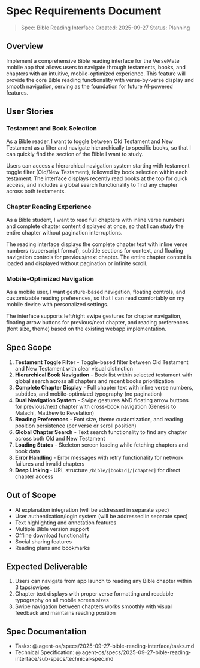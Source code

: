 # Spec Requirements Document

> Spec: Bible Reading Interface
> Created: 2025-09-27
> Status: Planning

## Overview

Implement a comprehensive Bible reading interface for the VerseMate mobile app that allows users to navigate through testaments, books, and chapters with an intuitive, mobile-optimized experience. This feature will provide the core Bible reading functionality with verse-by-verse display and smooth navigation, serving as the foundation for future AI-powered features.

## User Stories

### Testament and Book Selection

As a Bible reader, I want to toggle between Old Testament and New Testament as a filter and navigate hierarchically to specific books, so that I can quickly find the section of the Bible I want to study.

Users can access a hierarchical navigation system starting with testament toggle filter (Old/New Testament), followed by book selection within each testament. The interface displays recently read books at the top for quick access, and includes a global search functionality to find any chapter across both testaments.

### Chapter Reading Experience

As a Bible student, I want to read full chapters with inline verse numbers and complete chapter content displayed at once, so that I can study the entire chapter without pagination interruptions.

The reading interface displays the complete chapter text with inline verse numbers (superscript format), subtitle sections for context, and floating navigation controls for previous/next chapter. The entire chapter content is loaded and displayed without pagination or infinite scroll.

### Mobile-Optimized Navigation

As a mobile user, I want gesture-based navigation, floating controls, and customizable reading preferences, so that I can read comfortably on my mobile device with personalized settings.

The interface supports left/right swipe gestures for chapter navigation, floating arrow buttons for previous/next chapter, and reading preferences (font size, theme) based on the existing webapp implementation.

## Spec Scope

1. **Testament Toggle Filter** - Toggle-based filter between Old Testament and New Testament with clear visual distinction
2. **Hierarchical Book Navigation** - Book list within selected testament with global search across all chapters and recent books prioritization
3. **Complete Chapter Display** - Full chapter text with inline verse numbers, subtitles, and mobile-optimized typography (no pagination)
4. **Dual Navigation System** - Swipe gestures AND floating arrow buttons for previous/next chapter with cross-book navigation (Genesis to Malachi, Matthew to Revelation)
5. **Reading Preferences** - Font size, theme customization, and reading position persistence (per verse or scroll position)
6. **Global Chapter Search** - Text search functionality to find any chapter across both Old and New Testament
7. **Loading States** - Skeleton screen loading while fetching chapters and book data
8. **Error Handling** - Error messages with retry functionality for network failures and invalid chapters
9. **Deep Linking** - URL structure `/bible/[bookId]/[chapter]` for direct chapter access

## Out of Scope

- AI explanation integration (will be addressed in separate spec)
- User authentication/login system (will be addressed in separate spec)
- Text highlighting and annotation features
- Multiple Bible version support
- Offline download functionality
- Social sharing features
- Reading plans and bookmarks

## Expected Deliverable

1. Users can navigate from app launch to reading any Bible chapter within 3 taps/swipes
2. Chapter text displays with proper verse formatting and readable typography on all mobile screen sizes
3. Swipe navigation between chapters works smoothly with visual feedback and maintains reading position

## Spec Documentation

- Tasks: @.agent-os/specs/2025-09-27-bible-reading-interface/tasks.md
- Technical Specification: @.agent-os/specs/2025-09-27-bible-reading-interface/sub-specs/technical-spec.md